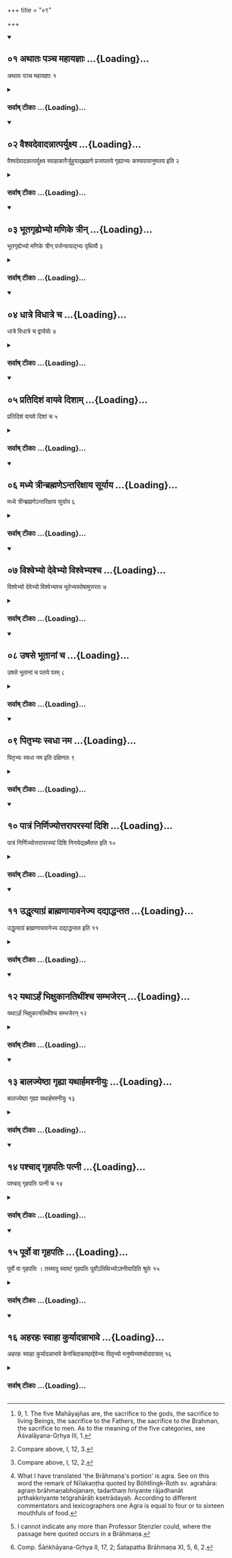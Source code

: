 +++
title = "०९"

+++
<div class="js_include" includetitle="true" newlevelforh1="2" unfilled url="/vedAH_yajuH/vAjasaneyam/sUtram/pAraskara-gRhyam/vishvAsa-prastutiH/2/09/01_athAtaH_pancha_mahAyajnAH.md">
<details open><summary><h2>०१ अथातः पञ्च महायज्ञाः ...{Loading}...</h2></summary>

अथातः पञ्च महायज्ञाः १
</details>
</div>
<div class="js_include collapsed" newlevelforh1="3" title="सर्वाष् टीकाः" unfilled url="/vedAH_yajuH/vAjasaneyam/sUtram/pAraskara-gRhyam/sarvASh-TIkAH/2/09/01_athAtaH_pancha_mahAyajnAH.md">
<details><summary><h3>सर्वाष् टीकाः ...{Loading}...</h3></summary>

1 [^1] . Now (follow) the five great sacrifices.


[^1]:  9, 1. The five Mahāyajñas are, the sacrifice to the gods, the sacrifice to living Beings, the sacrifice to the Fathers, the sacrifice to the Brahman, the sacrifice to men. As to the meaning of the five categories, see Āśvalāyana-Gṛhya III, 1.


</details>
</div>
<div class="js_include" includetitle="true" newlevelforh1="2" unfilled url="/vedAH_yajuH/vAjasaneyam/sUtram/pAraskara-gRhyam/vishvAsa-prastutiH/2/09/02_vaishvadevAdannAtparyuxya.md">
<details open><summary><h2>०२ वैश्वदेवादन्नात्पर्युक्ष्य ...{Loading}...</h2></summary>

वैश्वदेवादन्नात्पर्युक्ष्य स्वाहाकारैर्जुहुयाद्ब्रह्मणे प्रजापतये गृह्याभ्यः कश्यपायानुमतय इति २
</details>
</div>
<div class="js_include collapsed" newlevelforh1="3" title="सर्वाष् टीकाः" unfilled url="/vedAH_yajuH/vAjasaneyam/sUtram/pAraskara-gRhyam/sarvASh-TIkAH/2/09/02_vaishvadevAdannAtparyuxya.md">
<details><summary><h3>सर्वाष् टीकाः ...{Loading}...</h3></summary>

2 [^2] . Of the Vaiśvadeva food he should, after having sprinkled (water) round (the sacred fire), make oblations, with the word Svāhā (each time repeated), to Brahman, to Prajāpati, to the (deities) of the house, to Kaśyapa, and to Anumati.


[^2]:  Compare above, I, 12, 3.


</details>
</div>
<div class="js_include" includetitle="true" newlevelforh1="2" unfilled url="/vedAH_yajuH/vAjasaneyam/sUtram/pAraskara-gRhyam/vishvAsa-prastutiH/2/09/03_bhUtagRhyebhyo_maNike_trIn.md">
<details open><summary><h2>०३ भूतगृह्येभ्यो मणिके त्रीन् ...{Loading}...</h2></summary>

भूतगृह्येभ्यो मणिके त्रीन् पर्जन्यायाद्भ्यः पृथिव्यै ३
</details>
</div>
<div class="js_include collapsed" newlevelforh1="3" title="सर्वाष् टीकाः" unfilled url="/vedAH_yajuH/vAjasaneyam/sUtram/pAraskara-gRhyam/sarvASh-TIkAH/2/09/03_bhUtagRhyebhyo_maNike_trIn.md">
<details><summary><h3>सर्वाष् टीकाः ...{Loading}...</h3></summary>

3 [^3] . To the domestic deities (he offers) three (Balis) in the water-pot: to Parjanya, to the waters, to the Earth;


[^3]:  Compare above, I, 12, 2.


</details>
</div>
<div class="js_include" includetitle="true" newlevelforh1="2" unfilled url="/vedAH_yajuH/vAjasaneyam/sUtram/pAraskara-gRhyam/vishvAsa-prastutiH/2/09/04_dhAtre_vidhAtre_cha.md">
<details open><summary><h2>०४ धात्रे विधात्रे च ...{Loading}...</h2></summary>

धात्रे विधात्रे च द्वार्ययोः ४
</details>
</div>
<div class="js_include collapsed" newlevelforh1="3" title="सर्वाष् टीकाः" unfilled url="/vedAH_yajuH/vAjasaneyam/sUtram/pAraskara-gRhyam/sarvASh-TIkAH/2/09/04_dhAtre_vidhAtre_cha.md">
<details><summary><h3>सर्वाष् टीकाः ...{Loading}...</h3></summary>

4. To Dhātṛ and Vidhātṛ at the two doorposts;

</details>
</div>
<div class="js_include" includetitle="true" newlevelforh1="2" unfilled url="/vedAH_yajuH/vAjasaneyam/sUtram/pAraskara-gRhyam/vishvAsa-prastutiH/2/09/05_pratidishaM_vAyave_dishAm.md">
<details open><summary><h2>०५ प्रतिदिशं वायवे दिशाम् ...{Loading}...</h2></summary>

प्रतिदिशं वायवे दिशां च ५
</details>
</div>
<div class="js_include collapsed" newlevelforh1="3" title="सर्वाष् टीकाः" unfilled url="/vedAH_yajuH/vAjasaneyam/sUtram/pAraskara-gRhyam/sarvASh-TIkAH/2/09/05_pratidishaM_vAyave_dishAm.md">
<details><summary><h3>सर्वाष् टीकाः ...{Loading}...</h3></summary>

5. To the different quarters (of the horizon), to Vāyu and (to the presiding deities) of the quarters;

</details>
</div>
<div class="js_include" includetitle="true" newlevelforh1="2" unfilled url="/vedAH_yajuH/vAjasaneyam/sUtram/pAraskara-gRhyam/vishvAsa-prastutiH/2/09/06_madhye_trInbrahmaNe-ntarixAya_sUryAya.md">
<details open><summary><h2>०६ मध्ये त्रीन्ब्रह्मणेऽन्तरिक्षाय सूर्याय ...{Loading}...</h2></summary>

मध्ये त्रीन्ब्रह्मणेऽन्तरिक्षाय सूर्याय ६
</details>
</div>
<div class="js_include collapsed" newlevelforh1="3" title="सर्वाष् टीकाः" unfilled url="/vedAH_yajuH/vAjasaneyam/sUtram/pAraskara-gRhyam/sarvASh-TIkAH/2/09/06_madhye_trInbrahmaNe-ntarixAya_sUryAya.md">
<details><summary><h3>सर्वाष् टीकाः ...{Loading}...</h3></summary>

6. In the middle three (Balis) to Brahman, to the Air, to the Sun.

</details>
</div>
<div class="js_include" includetitle="true" newlevelforh1="2" unfilled url="/vedAH_yajuH/vAjasaneyam/sUtram/pAraskara-gRhyam/vishvAsa-prastutiH/2/09/07_vishvebhyo_devebhyo_vishvebhyashcha.md">
<details open><summary><h2>०७ विश्वेभ्यो देवेभ्यो विश्वेभ्यश्च ...{Loading}...</h2></summary>

विश्वेभ्यो देवेभ्यो विश्वेभ्यश्च भूतेभ्यस्तेषामुत्तरतः ७
</details>
</div>
<div class="js_include collapsed" newlevelforh1="3" title="सर्वाष् टीकाः" unfilled url="/vedAH_yajuH/vAjasaneyam/sUtram/pAraskara-gRhyam/sarvASh-TIkAH/2/09/07_vishvebhyo_devebhyo_vishvebhyashcha.md">
<details><summary><h3>सर्वाष् टीकाः ...{Loading}...</h3></summary>

7. To the north of those (he offers Balis) to the Viśve devās and to all the beings;

</details>
</div>
<div class="js_include" includetitle="true" newlevelforh1="2" unfilled url="/vedAH_yajuH/vAjasaneyam/sUtram/pAraskara-gRhyam/vishvAsa-prastutiH/2/09/08_uShase_bhUtAnAM_cha.md">
<details open><summary><h2>०८ उषसे भूतानां च ...{Loading}...</h2></summary>

उषसे भूतानां च पतये परम् ८
</details>
</div>
<div class="js_include collapsed" newlevelforh1="3" title="सर्वाष् टीकाः" unfilled url="/vedAH_yajuH/vAjasaneyam/sUtram/pAraskara-gRhyam/sarvASh-TIkAH/2/09/08_uShase_bhUtAnAM_cha.md">
<details><summary><h3>सर्वाष् टीकाः ...{Loading}...</h3></summary>

8. Further on to Uṣas and to the Lord of beings;

</details>
</div>
<div class="js_include" includetitle="true" newlevelforh1="2" unfilled url="/vedAH_yajuH/vAjasaneyam/sUtram/pAraskara-gRhyam/vishvAsa-prastutiH/2/09/09_pitRbhyaH_svadhA_nama.md">
<details open><summary><h2>०९ पितृभ्यः स्वधा नम ...{Loading}...</h2></summary>

पितृभ्यः स्वधा नम इति दक्षिणतः ९
</details>
</div>
<div class="js_include collapsed" newlevelforh1="3" title="सर्वाष् टीकाः" unfilled url="/vedAH_yajuH/vAjasaneyam/sUtram/pAraskara-gRhyam/sarvASh-TIkAH/2/09/09_pitRbhyaH_svadhA_nama.md">
<details><summary><h3>सर्वाष् टीकाः ...{Loading}...</h3></summary>

9. To the south (to the Fathers) with (the words), To the Fathers, Svadhā! Adoration!'

</details>
</div>
<div class="js_include" includetitle="true" newlevelforh1="2" unfilled url="/vedAH_yajuH/vAjasaneyam/sUtram/pAraskara-gRhyam/vishvAsa-prastutiH/2/09/10_pAtraM_nirNijyottarAparasyAM_dishi.md">
<details open><summary><h2>१० पात्रं निर्णिज्योत्तरापरस्यां दिशि ...{Loading}...</h2></summary>

पात्रं निर्णिज्योत्तरापरस्यां दिशि निनयेद्यक्ष्मैतत्त इति १०
</details>
</div>
<div class="js_include collapsed" newlevelforh1="3" title="सर्वाष् टीकाः" unfilled url="/vedAH_yajuH/vAjasaneyam/sUtram/pAraskara-gRhyam/sarvASh-TIkAH/2/09/10_pAtraM_nirNijyottarAparasyAM_dishi.md">
<details><summary><h3>सर्वाष् टीकाः ...{Loading}...</h3></summary>

10. Having rinsed out the vessel, he should pour it out towards the north-west with (the words), 'Consumption! this to thee!'

</details>
</div>
<div class="js_include" includetitle="true" newlevelforh1="2" unfilled url="/vedAH_yajuH/vAjasaneyam/sUtram/pAraskara-gRhyam/vishvAsa-prastutiH/2/09/11_uddhRtyAgraM_brAhmaNAyAvanejya_dadyAddhantata.md">
<details open><summary><h2>११ उद्धृत्याग्रं ब्राह्मणायावनेज्य दद्याद्धन्तत ...{Loading}...</h2></summary>

उद्धृत्याग्रं ब्राह्मणायावनेज्य दद्याद्धन्तत इति ११
</details>
</div>
<div class="js_include collapsed" newlevelforh1="3" title="सर्वाष् टीकाः" unfilled url="/vedAH_yajuH/vAjasaneyam/sUtram/pAraskara-gRhyam/sarvASh-TIkAH/2/09/11_uddhRtyAgraM_brAhmaNAyAvanejya_dadyAddhantata.md">
<details><summary><h3>सर्वाष् टीकाः ...{Loading}...</h3></summary>

11 [^4] . Taking the Brāhmaṇa's portion (of the food which he is going to distribute), he should give it to a Brāhmaṇa, after he has made him wash himself, with (the words), 'Well! (this) to thee!'


[^4]:  What I have translated 'the Brāhmaṇa's portion' is agra. See on this word the remark of Nīlakaṇṭha quoted by Böhtlingk-Roth sv. agrahāra: agraṃ brāhmaṇabhojanaṃ, tadarthaṃ hriyante rājadhanāt pṛthakkriyante teऽgrahārāḥ kṣetrādayaḥ. According to different commentators and lexicographers one Agra is equal to four or to sixteen mouthfuls of food.


</details>
</div>
<div class="js_include" includetitle="true" newlevelforh1="2" unfilled url="/vedAH_yajuH/vAjasaneyam/sUtram/pAraskara-gRhyam/vishvAsa-prastutiH/2/09/12_yathA-rhaM_bhixukAnatithIMshcha_sambhajeran.md">
<details open><summary><h2>१२ यथाऽर्हं भिक्षुकानतिथींश्च सम्भजेरन् ...{Loading}...</h2></summary>

यथाऽर्हं भिक्षुकानतिथींश्च सम्भजेरन् १२
</details>
</div>
<div class="js_include collapsed" newlevelforh1="3" title="सर्वाष् टीकाः" unfilled url="/vedAH_yajuH/vAjasaneyam/sUtram/pAraskara-gRhyam/sarvASh-TIkAH/2/09/12_yathA-rhaM_bhixukAnatithIMshcha_sambhajeran.md">
<details><summary><h3>सर्वाष् टीकाः ...{Loading}...</h3></summary>

12. To (religious) mendicants and to guests they should apportion (food) as due to them.

</details>
</div>
<div class="js_include" includetitle="true" newlevelforh1="2" unfilled url="/vedAH_yajuH/vAjasaneyam/sUtram/pAraskara-gRhyam/vishvAsa-prastutiH/2/09/13_bAlajyeShThA_gRhyA_yathArhamashnIyuH.md">
<details open><summary><h2>१३ बालज्येष्ठा गृह्या यथार्हमश्नीयुः ...{Loading}...</h2></summary>

बालज्येष्ठा गृह्या यथार्हमश्नीयुः १३
</details>
</div>
<div class="js_include collapsed" newlevelforh1="3" title="सर्वाष् टीकाः" unfilled url="/vedAH_yajuH/vAjasaneyam/sUtram/pAraskara-gRhyam/sarvASh-TIkAH/2/09/13_bAlajyeShThA_gRhyA_yathArhamashnIyuH.md">
<details><summary><h3>सर्वाष् टीकाः ...{Loading}...</h3></summary>

13. The persons belonging to the house, the young and the old, should eat what is due to them;

</details>
</div>
<div class="js_include" includetitle="true" newlevelforh1="2" unfilled url="/vedAH_yajuH/vAjasaneyam/sUtram/pAraskara-gRhyam/vishvAsa-prastutiH/2/09/14_pashchAd_gRhapatiH_patnI.md">
<details open><summary><h2>१४ पश्चाद् गृहपतिः पत्नी ...{Loading}...</h2></summary>

पश्चाद् गृहपतिः पत्नी च १४
</details>
</div>
<div class="js_include collapsed" newlevelforh1="3" title="सर्वाष् टीकाः" unfilled url="/vedAH_yajuH/vAjasaneyam/sUtram/pAraskara-gRhyam/sarvASh-TIkAH/2/09/14_pashchAd_gRhapatiH_patnI.md">
<details><summary><h3>सर्वाष् टीकाः ...{Loading}...</h3></summary>

14. Afterwards the householder and his wife.

</details>
</div>
<div class="js_include" includetitle="true" newlevelforh1="2" unfilled url="/vedAH_yajuH/vAjasaneyam/sUtram/pAraskara-gRhyam/vishvAsa-prastutiH/2/09/15_pUrvo_vA_gRhapatiH.md">
<details open><summary><h2>१५ पूर्वो वा गृहपतिः ...{Loading}...</h2></summary>

पूर्वो वा गृहपतिः । तस्मादु स्वाष्टं गृहपतिः पूर्वोऽतिथिभ्योऽश्नीयादिति श्रुतेः १५
</details>
</div>
<div class="js_include collapsed" newlevelforh1="3" title="सर्वाष् टीकाः" unfilled url="/vedAH_yajuH/vAjasaneyam/sUtram/pAraskara-gRhyam/sarvASh-TIkAH/2/09/15_pUrvo_vA_gRhapatiH.md">
<details><summary><h3>सर्वाष् टीकाः ...{Loading}...</h3></summary>

15 [^5] . Or the householder (should eat) first, because the Śruti says, 'Therefore the householder should eat the sweetest food before his guests.'


[^5]:  I cannot indicate any more than Professor Stenzler could, where the passage here quoted occurs in a Brāhmaṇa.


</details>
</div>
<div class="js_include" includetitle="true" newlevelforh1="2" unfilled url="/vedAH_yajuH/vAjasaneyam/sUtram/pAraskara-gRhyam/vishvAsa-prastutiH/2/09/16_aharahaH_svAhA_kuryAdannAbhAve.md">
<details open><summary><h2>१६ अहरहः स्वाहा कुर्यादन्नाभावे ...{Loading}...</h2></summary>

अहरहः स्वाहा कुर्यादन्नाभावे केनचिदाकाष्ठाद्देवेभ्यः पितृभ्यो मनुष्येभ्यश्चोदपात्रात् १६
</details>
</div>
<div class="js_include collapsed" newlevelforh1="3" title="सर्वाष् टीकाः" unfilled url="/vedAH_yajuH/vAjasaneyam/sUtram/pAraskara-gRhyam/sarvASh-TIkAH/2/09/16_aharahaH_svAhA_kuryAdannAbhAve.md">
<details><summary><h3>सर्वाष् टीकाः ...{Loading}...</h3></summary>

16 [^6] . Every day he should sacrifice with the word svāhā. If he has no food (to offer, he should make his offering) with something else, be it even a piece of wood (only), to the gods, or be it (only) a water-pot, to the Fathers and to men.


[^6]:  Comp. Śāṅkhāyana-Gṛhya II, 17, 2; Śatapatha Brāhmaṇa XI, 5, 6, 2.


</details>
</div>